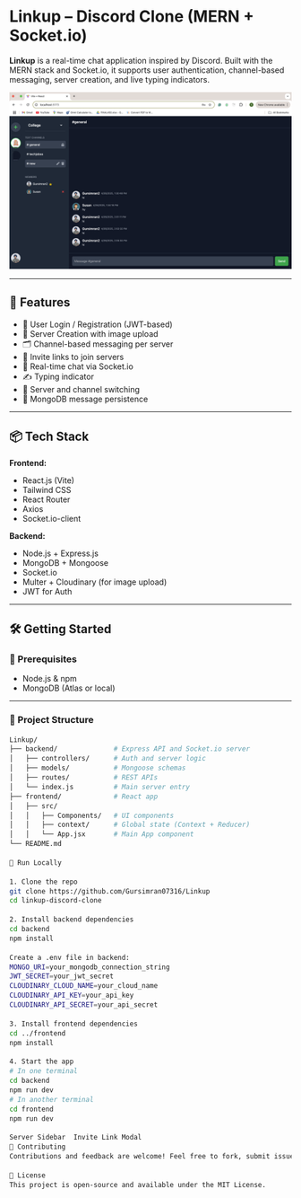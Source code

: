 # Linkup – Discord Clone (MERN + Socket.io)

**Linkup** is a real-time chat application inspired by Discord. Built with the MERN stack and Socket.io, it supports user authentication, channel-based messaging, server creation, and live typing indicators.

![Linkup Screenshot](./screenshots/chat-ui.png)

---

## 🚀 Features

- 🔐 User Login / Registration (JWT-based)
- 🧠 Server Creation with image upload
- 🗂 Channel-based messaging per server
- 🔗 Invite links to join servers
- 💬 Real-time chat via Socket.io
- ✍️ Typing indicator
- 🧭 Server and channel switching
- 💾 MongoDB message persistence

---

## 📦 Tech Stack

**Frontend:**
- React.js (Vite)
- Tailwind CSS
- React Router
- Axios
- Socket.io-client

**Backend:**
- Node.js + Express.js
- MongoDB + Mongoose
- Socket.io
- Multer + Cloudinary (for image upload)
- JWT for Auth

---

## 🛠️ Getting Started

### 🔧 Prerequisites
- Node.js & npm
- MongoDB (Atlas or local)

---

### 📁 Project Structure

```bash
Linkup/
├── backend/              # Express API and Socket.io server
│   ├── controllers/      # Auth and server logic
│   ├── models/           # Mongoose schemas
│   ├── routes/           # REST APIs
│   └── index.js          # Main server entry
├── frontend/             # React app
│   ├── src/
│   │   ├── Components/   # UI components
│   │   ├── context/      # Global state (Context + Reducer)
│   │   └── App.jsx       # Main App component
└── README.md

🧪 Run Locally

1. Clone the repo
git clone https://github.com/Gursimran07316/Linkup
cd linkup-discord-clone

2. Install backend dependencies
cd backend
npm install

Create a .env file in backend:
MONGO_URI=your_mongodb_connection_string
JWT_SECRET=your_jwt_secret
CLOUDINARY_CLOUD_NAME=your_cloud_name
CLOUDINARY_API_KEY=your_api_key
CLOUDINARY_API_SECRET=your_api_secret

3. Install frontend dependencies
cd ../frontend
npm install

4. Start the app
# In one terminal
cd backend
npm run dev
# In another terminal
cd frontend
npm run dev

Server Sidebar	Invite Link Modal
🤝 Contributing
Contributions and feedback are welcome! Feel free to fork, submit issues, or open pull requests.

📄 License
This project is open-source and available under the MIT License.

